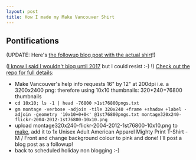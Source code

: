 ```yaml
---
layout: post
title: How I made my Make Vancouver Shirt
---
```


## Pontifications

(UPDATE: Here's [the followup blog post with the actual shirt](http://rolandtanglao.com/2016/12/29/p1-make-vancouver-shirt-result-fab/)!)

([I know I said I wouldn't blog until 2017](http://rolandtanglao.com/2016/12/23/p1-happy-holidays-2016/) but I could resist :-) !)
[Check out the repo for full details](https://github.com/rtanglao/makevancouver-flickr-2004-2012):

* Make Vancouver's help info requests 16" by 12" at 200dpi i.e. a 3200x2400  png: therefore using 10x10 thumbnails: 320*240=76800 thumbnails
* ```cd 10x10; ls -1 | head -76800 >1st76800pngs.txt```
* ```gm montage -verbose -adjoin -tile 320x240 +frame +shadow +label -adjoin -geometry '10x10+0+0<' @1st76800pngs.txt montage320x240-flickr-2004-2012-1st76800-10x10.png```
* upload montage320x240-flickr-2004-2012-1st76800-10x10.png to [make](https://www.makevancouver.com/), add it to 1x Unisex Adult American Apparel Mighty Print T-Shirt - M / Front  and change background colour to pink and done! I'll post a blog post as a followup!
* back to scheduled holiday non blogging :-)